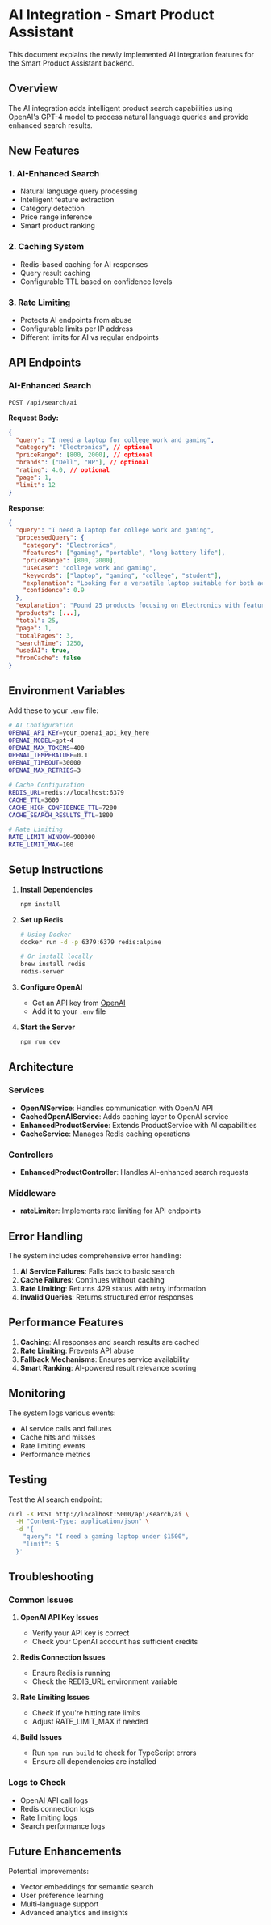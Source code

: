 # AI Integration - Smart Product Assistant

This document explains the newly implemented AI integration features for the Smart Product Assistant backend.

## Overview

The AI integration adds intelligent product search capabilities using OpenAI's GPT-4 model to process natural language queries and provide enhanced search results.

## New Features

### 1. AI-Enhanced Search
- Natural language query processing
- Intelligent feature extraction
- Category detection
- Price range inference
- Smart product ranking

### 2. Caching System
- Redis-based caching for AI responses
- Query result caching
- Configurable TTL based on confidence levels

### 3. Rate Limiting
- Protects AI endpoints from abuse
- Configurable limits per IP address
- Different limits for AI vs regular endpoints

## API Endpoints

### AI-Enhanced Search
```
POST /api/search/ai
```

**Request Body:**
```json
{
  "query": "I need a laptop for college work and gaming",
  "category": "Electronics", // optional
  "priceRange": [800, 2000], // optional
  "brands": ["Dell", "HP"], // optional
  "rating": 4.0, // optional
  "page": 1,
  "limit": 12
}
```

**Response:**
```json
{
  "query": "I need a laptop for college work and gaming",
  "processedQuery": {
    "category": "Electronics",
    "features": ["gaming", "portable", "long battery life"],
    "priceRange": [800, 2000],
    "useCase": "college work and gaming",
    "keywords": ["laptop", "gaming", "college", "student"],
    "explanation": "Looking for a versatile laptop suitable for both academic work and gaming",
    "confidence": 0.9
  },
  "explanation": "Found 25 products focusing on Electronics with features like gaming, portable, long battery life in the $800-$2000 range for college work and gaming. Looking for a versatile laptop suitable for both academic work and gaming.",
  "products": [...],
  "total": 25,
  "page": 1,
  "totalPages": 3,
  "searchTime": 1250,
  "usedAI": true,
  "fromCache": false
}
```

## Environment Variables

Add these to your `.env` file:

```bash
# AI Configuration
OPENAI_API_KEY=your_openai_api_key_here
OPENAI_MODEL=gpt-4
OPENAI_MAX_TOKENS=400
OPENAI_TEMPERATURE=0.1
OPENAI_TIMEOUT=30000
OPENAI_MAX_RETRIES=3

# Cache Configuration
REDIS_URL=redis://localhost:6379
CACHE_TTL=3600
CACHE_HIGH_CONFIDENCE_TTL=7200
CACHE_SEARCH_RESULTS_TTL=1800

# Rate Limiting
RATE_LIMIT_WINDOW=900000
RATE_LIMIT_MAX=100
```

## Setup Instructions

1. **Install Dependencies**
   ```bash
   npm install
   ```

2. **Set up Redis**
   ```bash
   # Using Docker
   docker run -d -p 6379:6379 redis:alpine

   # Or install locally
   brew install redis
   redis-server
   ```

3. **Configure OpenAI**
   - Get an API key from [OpenAI](https://platform.openai.com/api-keys)
   - Add it to your `.env` file

4. **Start the Server**
   ```bash
   npm run dev
   ```

## Architecture

### Services
- **OpenAIService**: Handles communication with OpenAI API
- **CachedOpenAIService**: Adds caching layer to OpenAI service
- **EnhancedProductService**: Extends ProductService with AI capabilities
- **CacheService**: Manages Redis caching operations

### Controllers
- **EnhancedProductController**: Handles AI-enhanced search requests

### Middleware
- **rateLimiter**: Implements rate limiting for API endpoints

## Error Handling

The system includes comprehensive error handling:

1. **AI Service Failures**: Falls back to basic search
2. **Cache Failures**: Continues without caching
3. **Rate Limiting**: Returns 429 status with retry information
4. **Invalid Queries**: Returns structured error responses

## Performance Features

1. **Caching**: AI responses and search results are cached
2. **Rate Limiting**: Prevents API abuse
3. **Fallback Mechanisms**: Ensures service availability
4. **Smart Ranking**: AI-powered result relevance scoring

## Monitoring

The system logs various events:
- AI service calls and failures
- Cache hits and misses
- Rate limiting events
- Performance metrics

## Testing

Test the AI search endpoint:

```bash
curl -X POST http://localhost:5000/api/search/ai \
  -H "Content-Type: application/json" \
  -d '{
    "query": "I need a gaming laptop under $1500",
    "limit": 5
  }'
```

## Troubleshooting

### Common Issues

1. **OpenAI API Key Issues**
   - Verify your API key is correct
   - Check your OpenAI account has sufficient credits

2. **Redis Connection Issues**
   - Ensure Redis is running
   - Check the REDIS_URL environment variable

3. **Rate Limiting Issues**
   - Check if you're hitting rate limits
   - Adjust RATE_LIMIT_MAX if needed

4. **Build Issues**
   - Run `npm run build` to check for TypeScript errors
   - Ensure all dependencies are installed

### Logs to Check

- OpenAI API call logs
- Redis connection logs
- Rate limiting logs
- Search performance logs

## Future Enhancements

Potential improvements:
- Vector embeddings for semantic search
- User preference learning
- Multi-language support
- Advanced analytics and insights
